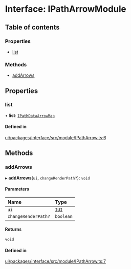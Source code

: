 # Interface: IPathArrowModule

## Table of contents

### Properties

- [list](IPathArrowModule.md#list)

### Methods

- [addArrows](IPathArrowModule.md#addarrows)

## Properties

### list

• **list**: [`IPathDataArrowMap`](IPathDataArrowMap.md)

#### Defined in

[ui/packages/interface/src/module/IPathArrow.ts:6](https://github.com/leaferjs/leafer-ui/blob/e76fc82/packages/interface/src/module/IPathArrow.ts#L6)

## Methods

### addArrows

▸ **addArrows**(`ui`, `changeRenderPath?`): `void`

#### Parameters

| Name | Type |
| :------ | :------ |
| `ui` | [`IUI`](IUI.md) |
| `changeRenderPath?` | `boolean` |

#### Returns

`void`

#### Defined in

[ui/packages/interface/src/module/IPathArrow.ts:7](https://github.com/leaferjs/leafer-ui/blob/e76fc82/packages/interface/src/module/IPathArrow.ts#L7)
